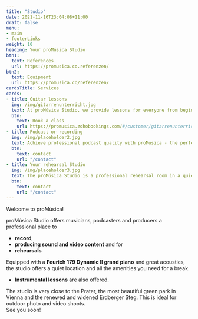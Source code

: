 ```yaml
---
title: "Studio"
date: 2021-11-16T23:04:08+11:00
draft: false
menu: 
- main
- footerLinks
weight: 10
heading: Your proMúsica Studio
btn1:
  text: References
  url: https://promusica.co.referenzen/
btn2:
  text: Equipment
  url: https://promusica.co/referenzen/
cardsTitle: Services
cards:
- title: Guitar lessons
  img: /img/gitarrenunterricht.jpg
  text: At proMúsica Studio, we provide lessons for everyone from beginner to advanced guitarists. Our teaching methods include techniques, exercises, daily routines and an extensive repertoire. We have all the tools you need to improve your skills, such as recording options, excellent acoustics and a peaceful classroom atmosphere. I am offering a **30 minutes - free trial guitar lesson**. Start your guitar journey today with proMúsica Studio!
  btn:
    text: Book a class
    url: https://promusica.zohobookings.com/#/customer/gitarrenunterricht/
- title: Podcast or recording
  img: /img/placeholder2.jpg
  text: Achieve professional podcast quality with proMusica - the perfect studio for your recordings. With the best acoustics, **high-quality microphones** and **state-of-the-art hardware and software**, we ensure flawless sound quality. In our quiet studio, you can fully concentrate on your podcast. Let our experienced sound engineers support you and book your recording at proMusica now.
  btn:
    text: contact
    url: "/contact"
- title: Your rehearsal Studio
  img: /img/placeholder3.jpg
  text: The proMúsica Studio is a professional rehearsal room in a quiet location, equipped with a **Feurich grand piano 179 Dynamic II** and excellent acoustics. It offers everything for an undisturbed rehearsal, from the **kitchen** to the **bathroom**. The studio is located in the immediate vicinity of the Prater, ideal for a break. Book our rehearsal room now and take your music to the next level.
  btn:
    text: contact
    url: "/contact"
---
```


Welcome to proMúsica!

proMúsica Studio offers musicians, podcasters and producers a professional place to 
- **record**,
- **producing sound and video content** and for
- **rehearsals**

Equipped with a **Feurich 179 Dynamic II grand piano** and great acoustics, the studio offers a quiet location and all the amenities you need for a break. 

- **Instrumental lessons** are also offered. 

The studio is very close to the Prater, the most beautiful green park in Vienna and the renewed and widened Erdberger Steg. This is ideal for outdoor photo and video shoots.<br> 
See you soon!

<!-- Links and Cross References - Use of ref and relref -->
<!-- [Gitarrenunterricht]({{< ref "serviceleistung/gitarrenunterricht" >}} "Gitarrenunterricht") -->
